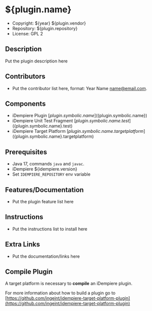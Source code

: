# ${plugin.name}

- Copyright: ${year} ${plugin.vendor}
- Repository: ${plugin.repository}
- License: GPL 2

## Description

Put the plugin description here

## Contributors

- Put the contributor list here, format: Year Name <name@email.com>.

## Components

- iDempiere Plugin [${plugin.symbolic.name}](${plugin.symbolic.name})
- iDempiere Unit Test Fragment [${plugin.symbolic.name}.test](${plugin.symbolic.name}.test)
- iDempiere Target Platform [${plugin.symbolic.name}.targetplatform](${plugin.symbolic.name}.targetplatform)

## Prerequisites

- Java 17, commands `java` and `javac`.
- iDempiere ${idempiere.version}
- Set `IDEMPIERE_REPOSITORY` env variable

## Features/Documentation

- Put the plugin feature list here

## Instructions

- Put the instructions list to install here

## Extra Links

- Put the documentation/links here

## Compile Plugin

A target platform is necessary to **compile** an iDempiere plugin.

For more information about how to build a plugin go to [https://github.com/ingeint/idempiere-target-platform-plugin](https://github.com/ingeint/idempiere-target-platform-plugin)
